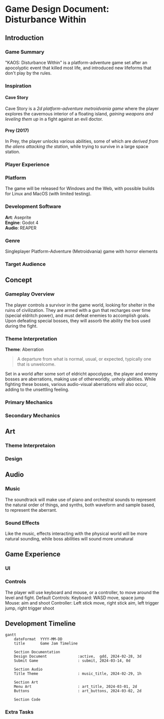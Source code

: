 # Game Design Document: Disturbance Within
## Introduction
### Game Summary
"KAOS: Disturbance Within" is a platform-adventure game set after an apocolyptic event that killed most life, and introduced new lifeforms that don't play by the rules.
### Inspiration
#### Cave Story
Cave Story is a _2d platform-adventure metroidvania game_ where the player explores the cavernous interior of a floating island, _gaining weapons and leveling them up_ in a fight against an evil doctor.
#### Prey (2017)
In Prey, the player unlocks various abilities, some of which are _derived from the aliens attacking the station_, while trying to survive in a large space station.
### Player Experience
### Platform
The game will be released for Windows and the Web, with possible builds for Linux and MacOS (with limited testing).
### Development Software
__Art__: Aseprite  
__Engine__: Godot 4  
__Audio__: REAPER
### Genre
Singleplayer Platform-Adventure (Metroidvania) game with horror elements
### Target Audience
## Concept
### Gameplay Overview
The player controls a survivor in the game world, looking for shelter in the ruins of civilization. They are armed with a gun that recharges over time (special eldritch power), and must defeat enemies to accomplish goals. Upon defeating special bosses, they will assorb the ability the bos used during the fight.
### Theme Interpretation
__Theme__: Aberration
> A departure from what is normal, usual, or expected, typically one that is unwelcome.

Set in a world after some sort of eldricht apocolypse, the player and enemy bosses are aberrations, making use of otherworldly, unholy abilities. While fighting these bosses, various audio-visual aberrations will also occur, adding to the unsettling feeling.
### Primary Mechanics
### Secondary Mechanics
## Art
### Theme Interpretaion
### Design
## Audio
### Music
The soundtrack will make use of piano and orchestral sounds to represent the natural order of things, and synths, both waveform and sample based, to represent the aberrant. 
### Sound Effects
Like the music, effects interacting with the physical world will be more natural sounding, while boss abilities will sound more unnatural
## Game Experience
### UI
### Controls
The player will use keyboard and mouse, or a controller, to move around the level and fight.
Default Controls:
Keyboard: WASD move, space jump
Mouse: aim and shoot
Controller: Left stick move, right stick aim, left trigger jump, right trigger shoot
## Development Timeline
```mermaid
gantt
    dateFormat  YYYY-MM-DD
    title       Game Jam Timeline
    
    Section Documentation
    Design Document              :active,  gdd, 2024-02-28, 3d
    Submit Game                  : submit, 2024-03-14, 0d
    
    Section Audio
    Title Theme                  : music_title, 2024-02-29, 1h

    Section Art
    Menu Art                     : art_title, 2024-03-01, 2d
    Buttons                      : art_buttons, 2024-03-02, 2d

    Section Code

```
### Extra Tasks
